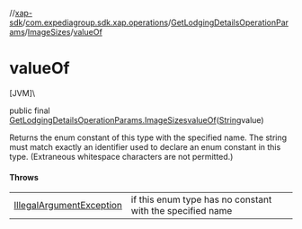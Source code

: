 //[xap-sdk](../../../../index.md)/[com.expediagroup.sdk.xap.operations](../../index.md)/[GetLodgingDetailsOperationParams](../index.md)/[ImageSizes](index.md)/[valueOf](value-of.md)

# valueOf

[JVM]\

public final [GetLodgingDetailsOperationParams.ImageSizes](index.md)[valueOf](value-of.md)([String](https://docs.oracle.com/javase/8/docs/api/java/lang/String.html)value)

Returns the enum constant of this type with the specified name. The string must match exactly an identifier used to declare an enum constant in this type. (Extraneous whitespace characters are not permitted.)

#### Throws

| | |
|---|---|
| [IllegalArgumentException](https://kotlinlang.org/api/latest/jvm/stdlib/kotlin/-illegal-argument-exception/index.html) | if this enum type has no constant with the specified name |
